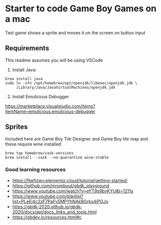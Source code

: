 # Starter to code Game Boy Games on a mac

Test game shows a sprite and moves it on the screen on button input

## Requirements

This readme assumes you will be using VSCode

1. Install Java:

```
brew install java
sudo ln -sfn /opt/homebrew/opt/openjdk/libexec/openjdk.jdk \
     /Library/Java/JavaVirtualMachines/openjdk.jdk
```

2. Install Emulicious Debugger

https://marketplace.visualstudio.com/items?itemName=emulicious.emulicious-debugger

## Sprites

Included here are Game Boy Tile Designer and Game Boy tile map and these require wine installed

```
brew tap homebrew/cask-versions
brew install --cask --no-quarantine wine-stable
```

### Good learning resources

- https://fkefjzwv.elementor.cloud/tutorial/getting-started/
- https://github.com/mrombout/gbdk_playground
- https://www.youtube.com/watch?v=eYT9s9bvKYU&t=1211s
- https://www.youtube.com/playlist?list=PLeEj4c2zF7PaFv5MPYhNAkBGrkx4iPGJo
- https://gbdk-2020.github.io/gbdk-2020/docs/api/docs_links_and_tools.html
- https://gbdev.io/resources.html#c
